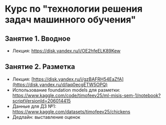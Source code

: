 # Курс по "технологии решения задач машинного обучения"

## Занятие 1. Вводное

- Лекция: https://disk.yandex.ru/i/OE2hfeELK89Kew

## Занятие 2. Разметка

- Лекция: [https://disk.yandex.ru/i/gzBAFRH54EaZfA](https://disk.yandex.ru/d/laq0ecgETW5OPQ)
- Использование foundation models для разметки: https://www.kaggle.com/code/timofeev25/ml-misis-sem-1/notebook?scriptVersionId=206014415
- Данные для ДЗ №1: https://www.kaggle.com/datasets/timofeev25/chickens
- Дедлайн: выставление оценок
